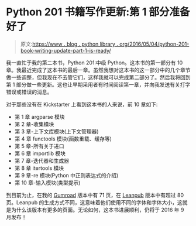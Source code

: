 # Python 201 书籍写作更新:第 1 部分准备好了

> 原文:[https://www . blog . python library . org/2016/05/04/python-201-book-writing-update-part-1-is-ready/](https://www.blog.pythonlibrary.org/2016/05/04/python-201-book-writing-update-part-1-is-ready/)

我一直忙于我的第二本书，Python 201:中级 Python。这本书的第一部分有 10 章。我最近完成了这本书的最后一章。虽然我想对这本书的这一部分中的几个章节做一些调整，但我现在不去管它们，这样我就可以完成第二部分了。然后我将回到第 1 部分做一些更新。这也让早期采用者有时间阅读第一章，并向我发送有关打字错误或错误的消息。

对于那些没有在 Kickstarter 上看到这本书的人来说，前 10 章如下:

*   第 1 章 argparse 模块
*   第 2 章-收集模块
*   第 3 章-上下文库模块(上下文管理器)
*   第 4 章 functools 模块(函数重载、缓存等)
*   第 5 章-所有关于进口
*   第 6 章 importlib 模块
*   第 7 章-迭代器和生成器
*   第 8 章 itertools 模块
*   第 9 章-re 模块(Python 中正则表达式的介绍)
*   第 10 章-输入模块(类型提示)

到目前为止，在我的 [Gumroad](https://gum.co/py201) 版本中有 71 页，在 [Leanpub](https://leanpub.com/python201) 版本中有超过 80 页。Leanpub 的生成方式不同，这意味着他们使用不同的字体和字体大小，这就是为什么该版本有更多的页面。无论如何，这本书进展顺利，仍将于 2016 年 9 月发布！